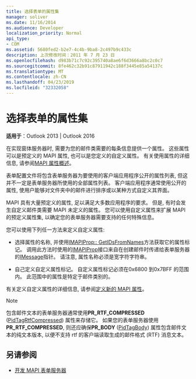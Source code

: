 ```yaml
---
title: 选择表单的属性集
manager: soliver
ms.date: 11/16/2014
ms.audience: Developer
localization_priority: Normal
api_type:
- COM
ms.assetid: 5680fed2-b2e7-4c4b-9ba8-2c497b9c433c
description: 上次修改时间：2011 年 7 月 23 日
ms.openlocfilehash: d983b71c7c92c395740a8ae6f6d3666a8bc2c0c7
ms.sourcegitcommit: 8fe462c32b91c87911942c188f3445e85a54137c
ms.translationtype: MT
ms.contentlocale: zh-CN
ms.lasthandoff: 04/23/2019
ms.locfileid: "32332058"
---
```

# <a name="choosing-a-forms-property-set"></a>选择表单的属性集

**适用于**：Outlook 2013 | Outlook 2016 
  
在实现窗体服务器时, 需要为您的邮件类需要的每条信息提供一个属性。 这些属性可以是预定义的 MAPI 属性, 也可以是您定义的自定义属性。 有关使用属性的详细信息, 请参阅[MAPI 属性概述](mapi-property-overview.md)。
  
表单配置文件将包含表单服务器为要使用的客户端应用程序公开的属性列表, 但这并不一定是表单服务器所使用的全部属性列表。 客户端应用程序通常使用公开的属性, 使用户能够对文件夹中的邮件进行排序或以某种方式自定义其界面。
  
MAPI 具有大量预定义的属性, 足以满足大多数应用程序的要求。 但是, 有时会发生自定义邮件类需要 MAPI 未定义的属性。 您可以使用自定义属性来扩展 MAPI 的预定义属性集, 以确定您的表单服务器需要支持的任何特殊信息。
  
您可以使用下列任一方法来定义自定义属性:
  
- 选择属性的名称, 并使用[IMAPIProp:: GetIDsFromNames](imapiprop-getidsfromnames.md)方法获取它的属性标记。 调用此方法时使用的[IMAPIProp](imapipropiunknown.md)接口来自在创建邮件时传递给表单服务器的[IMessage](imessageimapiprop.md)指针。 请注意, 属性名称必须是宽字符字符串。 
    
- 自己定义自定义属性标记。 自定义属性标记必须在0x6800 到0x7BFF 的范围内。 此范围中的属性是特定于邮件类别的。
    
有关定义自定义属性的详细信息, 请参阅[定义新的 MAPI 属性](defining-new-mapi-properties.md)。
  
> [!NOTE]
> 包含邮件文本的表单服务器通常使用**PR_RTF_COMPRESSED** ([PidTagRtfCompressed](pidtagrtfcompressed-canonical-property.md)) 属性来存储它。 如果您的表单服务器使用**PR_RTF_COMPRESSED**, 则还应确保**PR_BODY** ([PidTagBody](pidtagbody-canonical-property.md)) 属性包含邮件文本的纯文本版本, 以便不支持 rtf 的客户端读取生成的邮件格式 (RTF) 消息文本。 
  
## <a name="see-also"></a>另请参阅

- [开发 MAPI 表单服务器](developing-mapi-form-servers.md)


